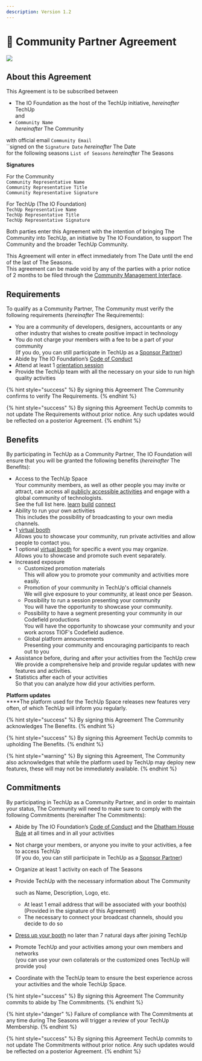 ```yaml
---
description: Version 1.2
---
```


# 🤝 Community Partner Agreement

![](<../../../Identity/Document templates/\[TIOF TU] Comms \[I] Document Header ENG v1.0.png>)

## About this Agreement

This Agreement is to be subscribed between

* The IO Foundation as the host of the TechUp initiative, _hereinafter_ TechUp\
  and
* `Community Name` \
  _hereinafter_ The Community

with official email `Community Email`\
``signed on the `Signature Date`                            _hereinafter_ The Date\
for the following seasons `List of Seasons` _hereinafter_ The Seasons

**Signatures**

For the Community\
`Community Representative Name`\
`Community Representative Title`\
`Community Representative Signature`

For TechUp (The IO Foundation)\
`TechUp Representative Name`\
`TechUp Representative Title`\
`TechUp Representative Signature`

Both parties enter this Agreement with the intention of bringing The Community into TechUp, an initiative by The IO Foundation, to support The Community and the broader TechUp Community.

This Agreement will enter in effect immediately from The Date until the end of the last of The Seasons.\
This agreement can be made void by any of the parties with a prior notice of 2 months to be filed through the [Community Management Interface](https://tiof.click/TUTarianCommunityLifecycleManagement).

## Requirements

To qualify as a Community Partner, The Community must verify the following requirements (_hereinafter_ The Requirements):

* You are a community of developers, designers, accountants or any other industry that wishes to create positive impact in technology
* You do not charge your members with a fee to be a part of your community\
  (If you do, you can still participate in TechUp as a [Sponsor Partner](../sponsors/))
* Abide by The IO Foundation’s [Code of Conduct](https://tiof.click/TIOFPolicyCoC)
* Attend at least 1 [orientation session](../../activities/space-management/orientation-sessions.md)
* Provide the TechUp team with all the necessary on your side to run high quality activities

{% hint style="success" %}
By signing this Agreement The Community confirms to verify The Requirements.
{% endhint %}

{% hint style="success" %}
By signing this Agreement TechUp commits to not update The Requirements without prior notice. Any such updates would be reflected on a posterior Agreement.
{% endhint %}

## Benefits

By participating in TechUp as a Community Partner, The IO Foundation will ensure that you will be granted the following benefits (_hereinafter_ The Benefits):

* Access to the TechUp Space\
  Your community members, as well as other people you may invite or attract, can access all [publicly accessible activities](../../about/introduction/terminology.md#publicly-accessible-activity) and engage with a global community of technologists.\
  See the full list here. [learn](../../activities/learn/ "mention") [build](../../activities/build/ "mention") [connect](../../activities/connect/ "mention")
* Ability to run your own activities\
  This includes the possibility of broadcasting to your own media channels.
* 1 [virtual booth](../../techup-space/booths.md)\
  Allows you to showcase your community, run private activities and allow people to contact you.
* 1 optional [virtual booth](../../techup-space/booths.md) for specific a event you may organize.\
  Allows you to showcase and promote such event separately.
* Increased exposure
  * Customized promotion materials\
    This will allow you to promote your community and activities more easily.
  * Promotion of your community in TechUp's official channels\
    We will give exposure to your community, at least once per Season.
  * Possibility to run a session presenting your community\
    You will have the opportunity to showcase your community.
  * Possibility to have a segment presenting your community in our Codefield productions\
    You will have the opportunity to showcase your community and your work across TIOF's Codefield audience.
  * Global platform announcements\
    Presenting your community and encouraging participants to reach out to you
* Assistance before, during and after your activities from the TechUp crew\
  We provide a comprehensive help and provide regular updates with new features and activities.
* Statistics after each of your activities\
  So that you can analyze how did your activities perform.

**Platform updates**\
****The platform used for the TechUp Space releases new features very often, of which TechUp will inform you regularly.

{% hint style="success" %}
By signing this Agreement The Community acknowledges The Benefits.
{% endhint %}

{% hint style="success" %}
By signing this Agreement TechUp commits to upholding The Benefits.
{% endhint %}

{% hint style="warning" %}
By signing this Agreement, The Community also acknowledges that while the platform used by TechUp may deploy new features, these will may not be immediately available.
{% endhint %}

## Commitments

By participating in TechUp as a Community Partner, and in order to maintain your status, The Community will need to make sure to comply with the following Commitments (hereinafter The Commitments):

* Abide by The IO Foundation’s [Code of Conduct](https://tiof.click/TIOFPolicyCoC) and the [Dhatham House Rule](broken-reference) at all times and in all your activities
* Not charge your members, or anyone you invite to your activities, a fee to access TechUp\
  (If you do, you can still participate in TechUp as a [Sponsor Partner](../sponsors/))
* Organize at least 1 activity on each of The Seasons
*   Provide TechUp with the necessary information about The Community

    such as Name, Description, Logo, etc.

    * At least 1 email address that will be associated with your booth(s)\
      (Provided in the signature of this Agreement)
    * The necessary to connect your broadcast channels, should you decide to do so
* [Dress up your booth](https://help.airmeet.com/support/solutions/articles/82000443874-how-to-setup-booths-in-airmeet) no later than 7 natural days after joining TechUp
* Promote TechUp and your activities among your own members and networks\
  (you can use your own collaterals or the customized ones TechUp will provide you)
* Coordinate with the TechUp team to ensure the best experience across your activities and the whole TechUp Space.

{% hint style="success" %}
By signing this Agreement The Community commits to abide by The Commitments.
{% endhint %}

{% hint style="danger" %}
Failure of compliance with The Commitments at any time during The Seasons will trigger a review of your TechUp Membership.
{% endhint %}

{% hint style="success" %}
By signing this Agreement TechUp commits to not update The Commitments without prior notice. Any such updates would be reflected on a posterior Agreement.
{% endhint %}
